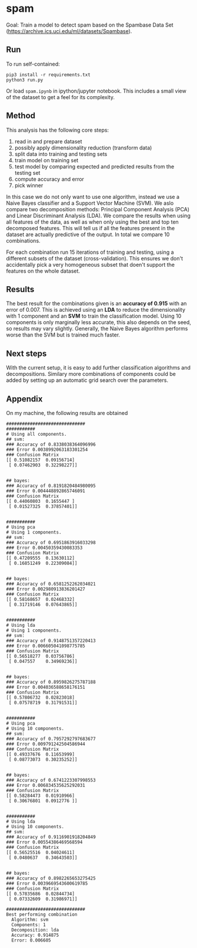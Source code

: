 # spam

Goal: Train a model to detect spam based on the Spambase Data Set (https://archive.ics.uci.edu/ml/datasets/Spambase).

## Run

To run self-contained:
```
pip3 install -r requirements.txt
python3 run.py
```

Or load `spam.ipynb` in ipython/jupyter notebook. This includes a small view of the dataset to get a feel for its complexity.

## Method
This analysis has the following core steps:

1. read in and prepare dataset
2. possibly apply dimensionality reduction (transform data)
3. split data into training and testing sets
4. train model on training set
5. test model by comparing expected and predicted results from the testing set
6. compute accuracy and error
7. pick winner

In this case we do not only want to use one algorithm, instead we use a Naive Bayes classifier and a Support Vector Machine (SVM). We aslo compare two decomposition methods: Principal Component Analysis (PCA) and Linear Discriminant Analysis (LDA). We compare the results when using all features of the data, as well as when only using the best and top ten decomposed features. This will tell us if all the features present in the dataset are actually predictive of the output. In total we compare 10 combinations.

For each combination run 15 iterations of training and testing, using a different subsets of the dataset (cross-validation). This ensures we don't accidentally pick a very homogeneous subset that doen't support the features on the whole dataset.

## Results
The best result for the combinations given is an **accuracy of 0.915** with an error of 0.007. This is achieved using an **LDA** to reduce the dimensionality with 1 component and an **SVM** to train the classification model. Using 10 components is only marginally less accurate, this also depends on the seed, so results may vary slightly. Generally, the Naive Bayes algorithm performs worse than the SVM but is trained much faster.

## Next steps
With the current setup, it is easy to add further classification algorithms and decompositions. Similary more combinations of components could be added by setting up an automatic grid search over the parameters.

## Appendix

On my machine, the following results are obtained

```
##############################
###########
# Using all components.
## svm:
### Accuracy of 0.8338038364096996
### Error 0.0038992063183301254
### Confusion Matrix
[[ 0.51082157  0.09156714]
 [ 0.07462903  0.32298227]]


## bayes:
### Accuracy of 0.8191820484980095
### Error 0.004448892865746091
### Confusion Matrix
[[ 0.44060803  0.1655447 ]
 [ 0.01527325  0.37857401]]


###########
# Using pca
# Using 1 components.
## svm:
### Accuracy of 0.6951863916033298
### Error 0.00450359430083353
### Confusion Matrix
[[ 0.47209555  0.13630112]
 [ 0.16851249  0.22309084]]


## bayes:
### Accuracy of 0.6581252262034021
### Error 0.002980913836201427
### Confusion Matrix
[[ 0.58168657  0.02468332]
 [ 0.31719146  0.07643865]]


###########
# Using lda
# Using 1 components.
## svm:
### Accuracy of 0.9148751357220413
### Error 0.006605041098775785
### Confusion Matrix
[[ 0.56518277  0.03756786]
 [ 0.047557    0.34969236]]


## bayes:
### Accuracy of 0.8959826275787188
### Error 0.004036588658176151
### Confusion Matrix
[[ 0.57806732  0.02823018]
 [ 0.07578719  0.31791531]]


###########
# Using pca
# Using 10 components.
## svm:
### Accuracy of 0.7957292797683677
### Error 0.009791242504586944
### Confusion Matrix
[[ 0.49337676  0.11653999]
 [ 0.08773073  0.30235252]]


## bayes:
### Accuracy of 0.6741223307998553
### Error 0.006834535625292031
### Confusion Matrix
[[ 0.58284473  0.01910966]
 [ 0.30676801  0.0912776 ]]


###########
# Using lda
# Using 10 components.
## svm:
### Accuracy of 0.9116901918204849
### Error 0.00554386469568594
### Confusion Matrix
[[ 0.56525516  0.04024611]
 [ 0.0480637   0.34643503]]


## bayes:
### Accuracy of 0.8982265653275425
### Error 0.0039669543600619785
### Confusion Matrix
[[ 0.57835686  0.02844734]
 [ 0.07332609  0.31986971]]

##############################
Best performing combination
  Algorithm: svm
  Components: 1
  Decomposition: lda
  Accuracy: 0.914875
  Error: 0.006605
```
